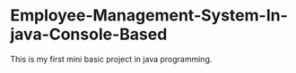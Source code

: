 # Employee-Management-System-In-java-Console-Based
This is my first mini basic project in java programming.
